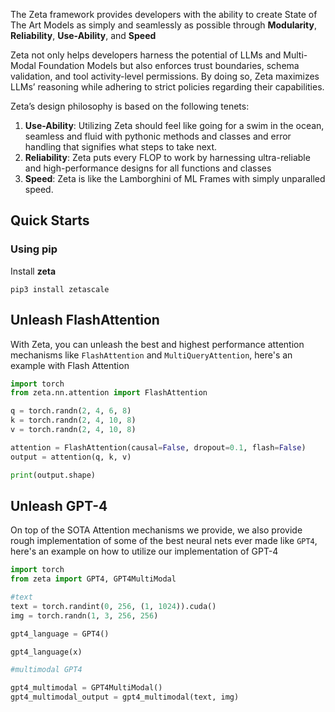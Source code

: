 The Zeta framework provides developers with the ability to create State of The Art Models as simply and seamlessly as possible through **Modularity**, **Reliability**, **Use-Ability**, and **Speed**

Zeta not only helps developers harness the potential of LLMs and Multi-Modal Foundation Models but also enforces trust boundaries, schema validation, and tool activity-level permissions. By doing so, Zeta maximizes LLMs’ reasoning while adhering to strict policies regarding their capabilities.

Zeta’s design philosophy is based on the following tenets:

1. **Use-Ability**: Utilizing Zeta should feel like going for a swim in the ocean, seamless and fluid with pythonic methods and classes and error handling that signifies what steps to take next.
2. **Reliability**: Zeta puts every FLOP to work by harnessing ultra-reliable and high-performance designs for all functions and classes
3. **Speed**: Zeta is like the Lamborghini of ML Frames with simply unparalled speed.

## Quick Starts

### Using pip

Install **zeta**

```
pip3 install zetascale
```

## Unleash FlashAttention
With Zeta, you can unleash the best and highest performance attention mechanisms like `FlashAttention` and `MultiQueryAttention`, here's an example with Flash Attention

```python
import torch
from zeta.nn.attention import FlashAttention

q = torch.randn(2, 4, 6, 8)
k = torch.randn(2, 4, 10, 8)
v = torch.randn(2, 4, 10, 8)

attention = FlashAttention(causal=False, dropout=0.1, flash=False)
output = attention(q, k, v)

print(output.shape) 
```

## Unleash GPT-4 
On top of the SOTA Attention mechanisms we provide, we also provide rough implementation of some of the best neural nets ever made like `GPT4`, here's an example on how to utilize our implementation of GPT-4

```python
import torch
from zeta import GPT4, GPT4MultiModal

#text
text = torch.randint(0, 256, (1, 1024)).cuda()
img = torch.randn(1, 3, 256, 256)

gpt4_language = GPT4()

gpt4_language(x)

#multimodal GPT4

gpt4_multimodal = GPT4MultiModal()
gpt4_multimodal_output = gpt4_multimodal(text, img)

```

